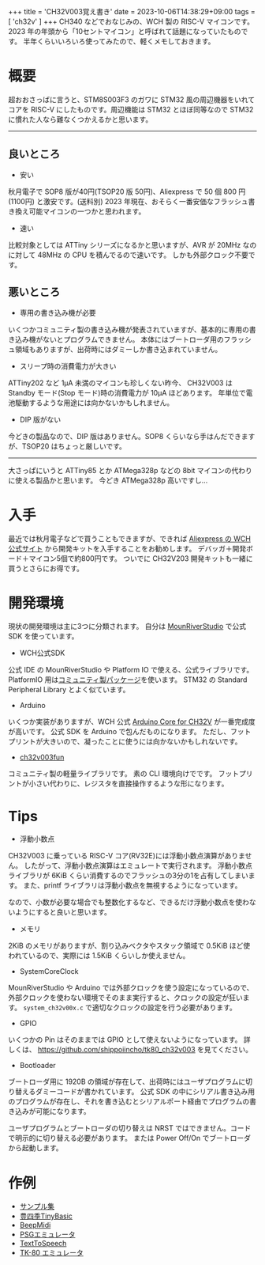 +++
title = 'CH32V003覚え書き'
date = 2023-10-06T14:38:29+09:00
tags =  [ 'ch32v' ]
+++
CH340 などでおなじみの、WCH 製の RISC-V マイコンです。
2023 年の年頭から「10セントマイコン」と呼ばれて話題になっていたものです。
半年くらいいろいろ使ってみたので、軽くメモしておきます。

# 概要

超おおさっばに言うと、STM8S003F3 のガワに STM32 風の周辺機器をいれてコアを RISC-V にしたものです。周辺機能は STM32 とほぼ同等なので STM32 に慣れた人なら難なくつかえるかと思います。

---

## 良いところ

- 安い

秋月電子で SOP8 版が40円(TSOP20 版 50円)、Aliexpress で 50 個 800 円 (1100円) と激安です。(送料別)
2023 年現在、おそらく一番安価なフラッシュ書き換え可能マイコンの一つかと思われます。

- 速い

比較対象としては ATTiny シリーズになるかと思いますが、AVR が 20MHz なのに対して 48MHz の CPU を積んでるので速いです。
しかも外部クロック不要です。

## 悪いところ

- 専用の書き込み機が必要

いくつかコミュニティ製の書き込み機が発表されていますが、基本的に専用の書き込み機がないとプログラムできません。
本体にはブートローダ用のフラッシュ領域もありますが、出荷時にはダミーしか書き込まれていません。

- スリープ時の消費電力が大きい

ATTiny202 など 1μA 未満のマイコンも珍しくない昨今、
CH32V003 は Standby モード(Stop モード)時の消費電力が 10μA ほどあります。
年単位で電池駆動するような用途には向かないかもしれません。

- DIP 版がない

今どきの製品なので、DIP 版はありません。SOP8 くらいなら手はんだできますが、TSOP20 はちょっと厳しいです。

---

大さっぱにいうと ATTiny85 とか ATMega328p などの 8bit マイコンの代わりに使える製品かと思います。
今どき ATMega328p 高いですし…

# 入手

最近では秋月電子などで買うこともできますが、できれば 
[Aliexpress の WCH 公式サイト](https://ja.aliexpress.com/item/1005004895791296.html)
から開発キットを入手することをお勧めします。
デバッガ＋開発ボード＋マイコン5個で約800円です。
ついでに CH32V203 開発キットも一緒に買うとさらにお得です。

# 開発環境

現状の開発環境は主に3つに分類されます。
自分は [MounRiverStudio](http://www.mounriver.com/) で公式 SDK を使っています。

- WCH公式SDK

公式 IDE の MounRiverStudio や Platform IO で使える、公式ライブラリです。
PlatformIO 用は[コミュニティ製パッケージ](https://github.com/Community-PIO-CH32V/platform-ch32v)を使います。
STM32 の Standard Peripheral Library とよく似ています。

- Arduino

いくつか実装がありますが、WCH 公式
[Arduino Core for CH32V](https://github.com/openwch/arduino_core_ch32)
が一番完成度が高いです。
公式 SDK を Arduino で包んだものになります。
ただし、フットプリントが大きいので、凝ったことに使うには向かないかもしれないです。

- [ch32v003fun](funhttps://github.com/cnlohr/ch32v003fun)

コミュニティ製の軽量ライブラリです。
素の CLI 環境向けでです。
フットプリントが小さい代わりに、レジスタを直接操作するような形になります。

# Tips

- 浮動小数点

CH32V003 に乗っている RISC-V コア(RV32E)には浮動小数点演算がありません。
したがって、浮動小数点演算はエミュレートで実行されます。
浮動小数点ライブラリが 6KiB くらい消費するのでフラッシュの3分の1を占有してしまいます。
また、printf ライブラリは浮動小数点を無視するようになっています。<br>

なので、小数が必要な場合でも整数化するなど、できるだけ浮動小数点を使わないようにすると良いと思います。

- メモリ

2KiB のメモリがありますが、割り込みベクタやスタック領域で 0.5KiB ほど使われているので、実際には 1.5KiB くらいしか使えません。

- SystemCoreClock

MounRiverStudio や Arduino では外部クロックを使う設定になっているので、
外部クロックを使わない環境でそのまま実行すると、クロックの設定が狂います。
`system_ch32v00x.c` で適切なクロックの設定を行う必要があります。

- GPIO

いくつかの Pin はそのままでは GPIO として使えないようになっています。
詳しくは、 https://github.com/shippoiincho/tk80_ch32v003 を見てください。

- Bootloader

ブートローダ用に 1920B の領域が存在して、出荷時にはユーザプログラムに切り替えるダミーコードが書かれています。
公式 SDK の中にシリアル書き込み用のプログラムが存在し、それを書き込むとシリアルポート経由でプログラムの書き込みが可能になります。<br>

ユーザプログラムとブートローダの切り替えは NRST ではできません。コードで明示的に切り替える必要があります。
または Power Off/On でブートローダから起動します。

# 作例

- [サンプル集](https://github.com/shippoiincho/ch32v003examples)
- [豊四季TinyBasic](https://github.com/shippoiincho/TinyBASIC)
- [BeepMidi](https://github.com/shippoiincho/beepmidi)
- [PSGエミュレータ](https://github.com/shippoiincho/PSGemulator)
- [TextToSpeech](https://github.com/shippoiincho/TTS_CH32V)
- [TK-80 エミュレータ](https://github.com/shippoiincho/tk80_ch32v003)
